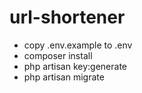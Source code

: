 # url-shortener
- copy .env.example to .env
- composer install
- php artisan key:generate
- php artisan migrate
